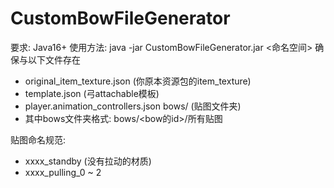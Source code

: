 # CustomBowFileGenerator

要求: Java16+ 使用方法: java -jar CustomBowFileGenerator.jar <命名空间>
确保与以下文件存在
- original_item_texture.json (你原本资源包的item_texture) 
- template.json (弓attachable模板) 
- player.animation_controllers.json bows/ (贴图文件夹) 
- 其中bows文件夹格式: bows/<bow的id>/所有贴图
 
贴图命名规范: 
- xxxx_standby (没有拉动的材质)
- xxxx_pulling_0 ~ 2
